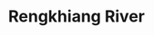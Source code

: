 ---
title: "Rengkhiang River"
title_bn: "রেংখিয়াং নদী"
description: "This river originated by joining some small streams from south-western side of border area of Mizoram, India and entered into Bangladesh at the Rengkhiang reserve forest area of Rangamati. It fall into south-eastern side of Kaptai Lake near Bilaichori. Its length is 77 km."
---